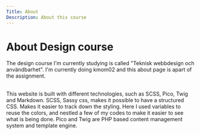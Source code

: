 ```yaml
---
Title: About
Description: About this course
---
```


About Design course
========================

The design course I'm currently studying is called "Teknisk webbdesign och användbarhet". I'm currently doing kmom02 and this about page is apart of the assignment.
<br>
<br>

This website is built with different technologies, such as SCSS, Pico, Twig and Markdown. 
SCSS, Sassy css, makes it possible to have a structured CSS. Makes it easier to track down the styling. Here I used variables to reuse the colors, and nestled a few of my codes to make it easier to see what is being done. Pico and Twig are PHP based content management system and template engine. 